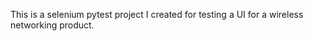 

This is a selenium pytest project I created for testing a UI for a wireless networking product.
 

